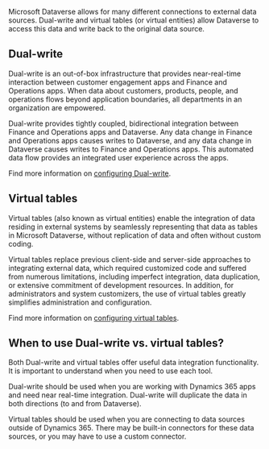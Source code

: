 Microsoft Dataverse allows for many different connections to external data sources. Dual-write and virtual tables (or virtual entities) allow Dataverse to access this data and write back to the original data source.

## Dual-write

Dual-write is an out-of-box infrastructure that provides near-real-time interaction between customer engagement apps and Finance and Operations apps. When data about customers, products, people, and operations flows beyond application boundaries, all departments in an organization are empowered.

Dual-write provides tightly coupled, bidirectional integration between Finance and Operations apps and Dataverse. Any data change in Finance and Operations apps causes writes to Dataverse, and any data change in Dataverse causes writes to Finance and Operations apps. This automated data flow provides an integrated user experience across the apps.

Find more information on [configuring Dual-write](/dynamics365/fin-ops-core/dev-itpro/data-entities/dual-write/lcs-setup/?azure-portal=true).

## Virtual tables
Virtual tables (also known as virtual entities) enable the integration of data residing in external systems by seamlessly representing that data as tables in Microsoft Dataverse, without replication of data and often without custom coding.

Virtual tables replace previous client-side and server-side approaches to integrating external data, which required customized code and suffered from numerous limitations, including imperfect integration, data duplication, or extensive commitment of development resources. In addition, for administrators and system customizers, the use of virtual tables greatly simplifies administration and configuration.

Find more information on [configuring virtual tables](/powerapps/maker/data-platform/create-edit-virtual-entities/?azure-portal=true).

## When to use Dual-write vs. virtual tables?

Both Dual-write and virtual tables offer useful data integration functionality. It is important to understand when you need to use each tool.

Dual-write should be used when you are working with Dynamics 365 apps and need near real-time integration. Dual-write will duplicate the data in both directions (to and from Dataverse).

Virtual tables should be used when you are connecting to data sources outside of Dynamics 365. There may be built-in connectors for these data sources, or you may have to use a custom connector. 